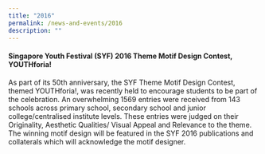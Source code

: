 ```yaml
---
title: "2016"
permalink: /news-and-events/2016
description: ""
---
```

#### Singapore Youth Festival (SYF) 2016 Theme Motif Design Contest, YOUTHforia!

As part of its 50th anniversary, the SYF Theme Motif Design Contest, themed YOUTHforia!, was recently held to encourage students to be part of the celebration. An overwhelming 1569 entries were received from 143 schools across primary school, secondary school and junior college/centralised institute levels. These entries were judged on their Originality, Aesthetic Qualities/ Visual Appeal and Relevance to the theme. The winning motif design will be featured in the SYF 2016 publications and collaterals which will acknowledge the motif designer.
